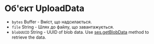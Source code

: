 # Об'єкт UploadData

* `bytes` Buffer - Вміст, що надсилається.
* `file` String - Шлях до файлу, що завантажується.
* `blobUUID` String - UUID of blob data. Use [ses.getBlobData](../session.md#sesgetblobdataidentifier-callback) method to retrieve the data.
